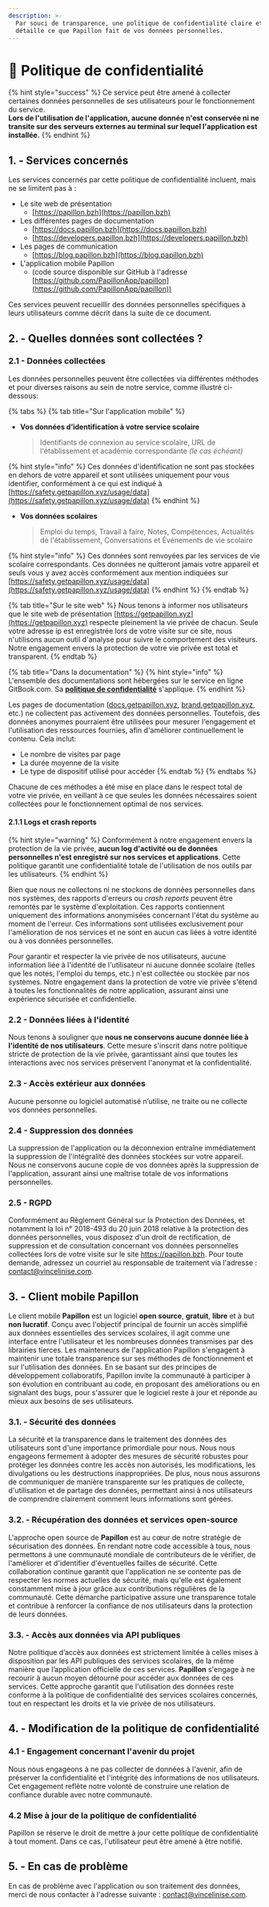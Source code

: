 ```yaml
---
description: >-
  Par souci de transparence, une politique de confidentialité claire et précise
  détaille ce que Papillon fait de vos données personnelles.
---
```


# 📖 Politique de confidentialité

{% hint style="success" %}
Ce service peut être amené à collecter certaines données personnelles de ses utilisateurs pour le fonctionnement du service.\
**Lors de l'utilisation de l'application, aucune donnée n'est conservée ni ne transite sur des serveurs externes au terminal sur lequel l'application est installée.**
{% endhint %}

## 1. - Services concernés <a href="#id-1-services-concernes" id="id-1-services-concernes"></a>

Les services concernés par cette politique de confidentialité incluent, mais ne se limitent pas à :

* Le site web de présentation
  * [https://papillon.bzh](https://papillon.bzh)
* Les différentes pages de documentation
  * [https://docs.papillon.bzh](https://docs.papillon.bzh)
  * [https://developers.papillon.bzh](https://developers.papillon.bzh)
* Les pages de communication
  * [https://blog.papillon.bzh](https://blog.papillon.bzh)
* L'application mobile Papillon
  * (code source disponible sur GitHub à l'adresse [https://github.com/PapillonApp/papillon](https://github.com/PapillonApp/papillon))

Ces services peuvent recueillir des données personnelles spécifiques à leurs utilisateurs comme décrit dans la suite de ce document.

## 2. - Quelles données sont collectées ? <a href="#id-2-quelles-donnees-sont-collectees" id="id-2-quelles-donnees-sont-collectees"></a>

### 2.1 - Données collectées <a href="#id-21-donnees-collectees" id="id-21-donnees-collectees"></a>

Les données personnelles peuvent être collectées via différentes méthodes et pour diverses raisons au sein de notre service, comme illustré ci-dessous:

{% tabs %}
{% tab title="Sur l'application mobile" %}
*   **Vos données d’identification à votre service scolaire**

    > Identifiants de connexion au service scolaire, URL de l'établissement et académie correspondante _(le cas échéant)_

{% hint style="info" %}
Ces données d'identification ne sont pas stockées en dehors de votre appareil et sont utilisées uniquement pour vous identifier, conformément à ce qui est indiqué à [https://safety.getpapillon.xyz/usage/data](https://safety.getpapillon.xyz/usage/data)
{% endhint %}

*   **Vos données scolaires**

    > Emploi du temps, Travail à faire, Notes, Compétences, Actualités de l'établissement, Conversations et Événements de vie scolaire

{% hint style="info" %}
Ces données sont renvoyées par les services de vie scolaire correspondants. Ces données ne quitteront jamais votre appareil et seuls vous y avez accès conformément aux mention indiquées sur [https://safety.getpapillon.xyz/usage/data](https://safety.getpapillon.xyz/usage/data)
{% endhint %}
{% endtab %}

{% tab title="Sur le site web" %}
Nous tenons à informer nos utilisateurs que le site web de présentation [https://getpapillon.xyz](https://getpapillon.xyz) respecte pleinement la vie privée de chacun. Seule votre adresse ip est enregistrée lors de votre visite sur ce site, nous n'utilisons aucun outil d'analyse pour suivre le comportement des visiteurs. Notre engagement envers la protection de votre vie privée est total et transparent.
{% endtab %}

{% tab title="Dans la documentation" %}
{% hint style="info" %}
L'ensemble des documentations sont hébergées sur le service en ligne GitBook.com. Sa [**politique de confidentialité**](https://policies.gitbook.com/privacy-and-security/statement/cookies) s'applique.
{% endhint %}

Les pages de documentation ([docs.getpapillon.xyz](https://docs.getpapillon.xyz), [brand.getpapillon.xyz](https://brand.getpapillon.xyz), etc.) ne collectent pas activement des données personnelles. Toutefois, des données anonymes pourraient être utilisées pour mesurer l'engagement et l'utilisation des ressources fournies, afin d'améliorer continuellement le contenu. Cela inclut:

* Le nombre de visites par page
* La durée moyenne de la visite
* Le type de dispositif utilisé pour accéder
{% endtab %}
{% endtabs %}

Chacune de ces méthodes a été mise en place dans le respect total de votre vie privée, en veillant à ce que seules les données nécessaires soient collectées pour le fonctionnement optimal de nos services.

#### 2.1.1 Logs et crash reports <a href="#id-211-logs-et-crash-reports" id="id-211-logs-et-crash-reports"></a>

{% hint style="warning" %}
Conformément à notre engagement envers la protection de la vie privée, **aucun log d'activité ou de données personnelles n'est enregistré sur nos services et applications**. Cette politique garantit une confidentialité totale de l'utilisation de nos outils par les utilisateurs.
{% endhint %}

Bien que nous ne collectons ni ne stockons de données personnelles dans nos systèmes, des rapports d'erreurs ou _crash reports_ peuvent être remontés par le système d'exploitation. Ces rapports contiennent uniquement des informations anonymisées concernant l'état du système au moment de l'erreur. Ces informations sont utilisées exclusivement pour l'amélioration de nos services et ne sont en aucun cas liées à votre identité ou à vos données personnelles.

Pour garantir et respecter la vie privée de nos utilisateurs, aucune information liée à l'identité de l'utilisateur ni aucune donnée scolaire (telles que les notes, l'emploi du temps, etc.) n'est collectée ou stockée par nos systèmes. Notre engagement dans la protection de votre vie privée s'étend à toutes les fonctionnalités de notre application, assurant ainsi une expérience sécurisée et confidentielle.

### 2.2 - Données liées à l'identité

Nous tenons à souligner que **nous ne conservons aucune donnée liée à l'identité de nos utilisateurs**. Cette mesure s'inscrit dans notre politique stricte de protection de la vie privée, garantissant ainsi que toutes les interactions avec nos services préservent l'anonymat et la confidentialité.

### 2.3 - Accès extérieur aux données <a href="#id-23-acces-exterieur-aux-donnees" id="id-23-acces-exterieur-aux-donnees"></a>

Aucune personne ou logiciel automatisé n’utilise, ne traite ou ne collecte vos données personnelles.

### 2.4 - Suppression des données

La suppression de l'application ou la déconnexion entraîne immédiatement la suppression de l'intégralité des données stockées sur votre appareil. Nous ne conservons aucune copie de vos données après la suppression de l'application, assurant ainsi une maîtrise totale de vos informations personnelles.

### 2.5 - RGPD
Conformément au Règlement Général sur la Protection des Données, et notamment la loi n° 2018-493 du 20 juin 2018 relative à la protection des données personnelles, vous disposez d'un droit de rectification, de suppression et de consultation concernant vos données personnelles collectées lors de votre visite sur le site https://papillon.bzh. Pour toute demande, adressez un courriel au responsable de traitement via l'adresse : [contact@vincelinise.com](mailto:contact@vincelinise.com).


## 3. - Client mobile Papillon <a href="#id-3-client-mobile-papillon" id="id-3-client-mobile-papillon"></a>

Le client mobile **Papillon** est un logiciel **open source**, **gratuit**, **libre** et à but **non lucratif**. Conçu avec l'objectif principal de fournir un accès simplifié aux données essentielles des services scolaires, il agit comme une interface entre l'utilisateur et les nombreuses données transmises par des librairies tierces. Les mainteneurs de l'application Papillon s'engagent à maintenir une totale transparence sur ses méthodes de fonctionnement et sur l'utilisation des données. En se basant sur des principes de développement collaboratifs, Papillon invite la communauté à participer à son évolution en contribuant au code, en proposant des améliorations ou en signalant des bugs, pour s'assurer que le logiciel reste à jour et réponde au mieux aux besoins de ses utilisateurs.

### 3.1. - Sécurité des données

La sécurité et la transparence dans le traitement des données des utilisateurs sont d'une importance primordiale pour nous. Nous nous engageons fermement à adopter des mesures de sécurité robustes pour protéger les données contre les accès non autorisés, les modifications, les divulgations ou les destructions inappropriées. De plus, nous nous assurons de communiquer de manière transparente sur les pratiques de collecte, d'utilisation et de partage des données, permettant ainsi à nos utilisateurs de comprendre clairement comment leurs informations sont gérées.

### 3.2. - Récupération des données et services open-source

L'approche open source de **Papillon** est au cœur de notre stratégie de sécurisation des données. En rendant notre code accessible à tous, nous permettons à une communauté mondiale de contributeurs de le vérifier, de l'améliorer et d'identifier d'éventuelles failles de sécurité. Cette collaboration continue garantit que l'application ne se contente pas de respecter les normes actuelles de sécurité, mais qu'elle est également constamment mise à jour grâce aux contributions régulières de la communauté. Cette démarche participative assure une transparence totale et contribue à renforcer la confiance de nos utilisateurs dans la protection de leurs données.

### 3.3. - Accès aux données via API publiques

Notre politique d’accès aux données est strictement limitée à celles mises à disposition par les API publiques des services scolaires, de la même manière que l’application officielle de ces services. **Papillon** s'engage à ne recourir à aucun moyen détourné pour accéder aux données de ces services. Cette approche garantit que l'utilisation des données reste conforme à la politique de confidentialité des services scolaires concernés, tout en respectant les droits et la vie privée de nos utilisateurs.

## 4. - Modification de la politique de confidentialité <a href="#id-4-modification-de-la-politique-de-confidentialite" id="id-4-modification-de-la-politique-de-confidentialite"></a>

### 4.1 - Engagement concernant l'avenir du projet <a href="#id-41-engagement-concernant-lavenir-du-projet" id="id-41-engagement-concernant-lavenir-du-projet"></a>

Nous nous engageons à ne pas collecter de données à l'avenir, afin de préserver la confidentialité et l'intégrité des informations de nos utilisateurs. Cet engagement reflète notre volonté de construire une relation de confiance durable avec notre communauté.

### 4.2 Mise à jour de la politique de confidentialité

Papillon se réserve le droit de mettre à jour cette politique de confidentialité à tout moment. Dans ce cas, l'utilisateur peut être amené à être notifié.

## 5. - En cas de problème <a href="#id-5-en-cas-de-probleme" id="id-5-en-cas-de-probleme"></a>

En cas de problème avec l'application ou son traitement des données, merci de nous contacter à l'adresse suivante : [contact@vincelinise.com](mailto:contact@vincelinise.com).
